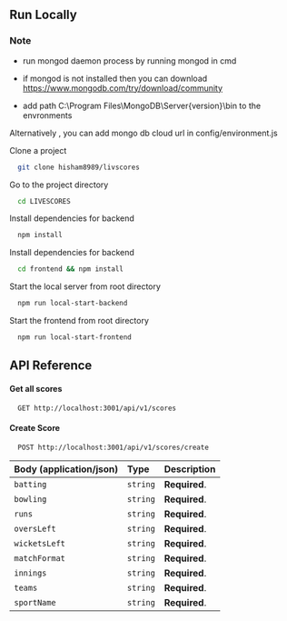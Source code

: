 ## Run Locally

### Note

- run mongod daemon process by running mongod in cmd
- if mongod is not installed then you can download https://www.mongodb.com/try/download/community

- add path C:\Program Files\MongoDB\Server\{version}\bin to the envronments

Alternatively , you can add mongo db cloud url in config/environment.js

Clone a project

```bash
  git clone hisham8989/livscores
```

Go to the project directory

```bash
  cd LIVESCORES
```

Install dependencies for backend

```bash
  npm install
```

Install dependencies for backend

```bash
  cd frontend && npm install
```

Start the local server from root directory

```bash
  npm run local-start-backend
```

Start the frontend from root directory

```bash
  npm run local-start-frontend
```

## API Reference

#### Get all scores

```http
  GET http://localhost:3001/api/v1/scores
```

#### Create Score

```http
  POST http://localhost:3001/api/v1/scores/create
```

| Body (application/json) | Type     | Description   |
| :---------------------- | :------- | :------------ |
| `batting`               | `string` | **Required**. |
| `bowling`               | `string` | **Required**. |
| `runs`                  | `string` | **Required**. |
| `oversLeft`             | `string` | **Required**. |
| `wicketsLeft`           | `string` | **Required**. |
| `matchFormat`           | `string` | **Required**. |
| `innings`               | `string` | **Required**. |
| `teams`                 | `string` | **Required**. |
| `sportName`             | `string` | **Required**. |
